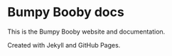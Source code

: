 # Bumpy Booby docs

This is the Bumpy Booby website and documentation.

Created with Jekyll and GitHub Pages.

